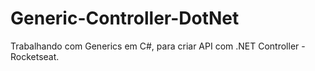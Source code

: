 # Generic-Controller-DotNet
 Trabalhando com Generics em C#, para criar API com .NET Controller - Rocketseat.
